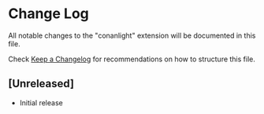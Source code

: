 # Change Log

All notable changes to the "conanlight" extension will be documented in this file.

Check [Keep a Changelog](http://keepachangelog.com/) for recommendations on how to structure this file.

## [Unreleased]

- Initial release